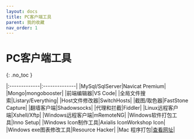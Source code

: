 ```yaml
---
layout: docs
title: PC客户端工具
parent: 我的收藏
nav_order: 1
---
```



# PC客户端工具
{: .no_toc }

|:-------------|:--------------|
|MySql/SqlServer|Navicat Premium|
|Mongo|mongobooster|
|前端编辑器|VS Code|
|全局文件搜索|Listary/Everything|
|Host文件修改器|SwitchHosts|
|截图/取色器|FastStone Capture|
|翻墙客户端|Shadowsocks|
|代理和拦截|Fiddler|
|Linux远程客户端|Xshell/Xftp|
|Windows远程客户端|mRemoteNG|
|Windows软件打包工具|Inno Setup|
|Windows Icon制作工具|Axialis IconWorkshop Icon|
|Windows exe图表修改工具|Resource Hacker|
|Mac 程序打包|[查看网址](http://www.macx.cn/thread-2099005-1-1.html)|

